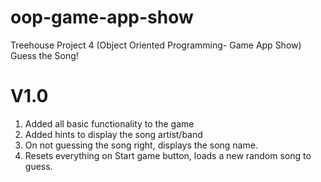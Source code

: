 # oop-game-app-show
Treehouse Project 4 (Object Oriented Programming- Game App Show)
Guess the Song!

# V1.0
1) Added all basic functionality to the game
2) Added hints to display the song artist/band
3) On not guessing the song right, displays the song name.
3) Resets everything on Start game button, loads a new random song to guess.
